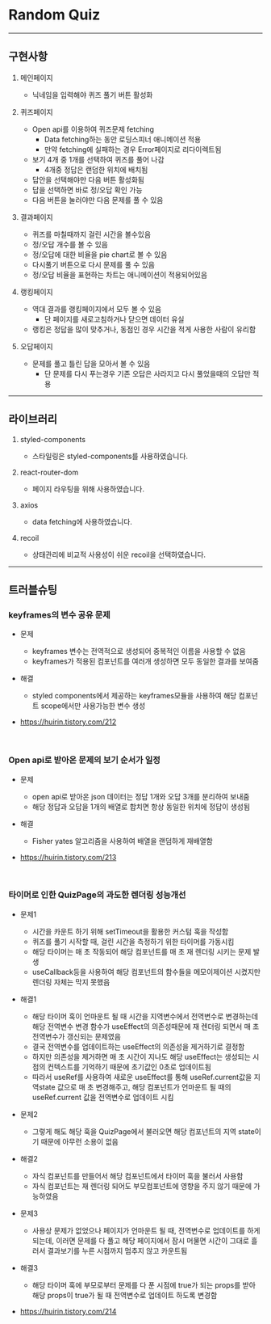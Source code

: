 # Random Quiz

---

## 구현사항

1. 메인페이지

   - 닉네임을 입력해야 퀴즈 풀기 버튼 활성화

2. 퀴즈페이지

   - Open api를 이용하여 퀴즈문제 fetching
     - Data fetching하는 동안 로딩스피너 애니메이션 적용
     - 만약 fetching에 실패하는 경우 Error페이지로 리다이렉트됨
   - 보기 4개 중 1개를 선택하여 퀴즈를 풀어 나감
     - 4개중 정답은 랜덤한 위치에 배치됨
   - 답안을 선택해야만 다음 버튼 활성화됨
   - 답을 선택하면 바로 정/오답 확인 가능
   - 다음 버튼을 눌러야만 다음 문제를 풀 수 있음

3. 결과페이지
   - 퀴즈를 마칠때까지 걸린 시간을 볼수있음
   - 정/오답 개수를 볼 수 있음
   - 정/오답에 대한 비율을 pie chart로 볼 수 있음
   - 다시풀기 버튼으로 다시 문제를 풀 수 있음
   - 정/오답 비율을 표현하는 차트는 애니메이션이 적용되어있음
4. 랭킹페이지

   - 역대 결과를 랭킹페이지에서 모두 볼 수 있음
     - 단 페이지를 새로고침하거나 닫으면 데이터 유실
   - 랭킹은 정답을 많이 맞추거나, 동점인 경우 시간을 적게 사용한 사람이 유리함

5. 오답페이지
   - 문제를 풀고 틀린 답을 모아서 볼 수 있음
     - 단 문제를 다시 푸는경우 기존 오답은 사라지고 다시 풀었을때의 오답만 적용

---

## 라이브러리

1. styled-components

   - 스타일링은 styled-components를 사용하였습니다.

2. react-router-dom

   - 페이지 라우팅을 위해 사용하였습니다.

3. axios

   - data fetching에 사용하였습니다.

4. recoil

   - 상태관리에 비교적 사용성이 쉬운 recoil을 선택하였습니다.

---

## 트러블슈팅

### keyframes의 변수 공유 문제

- 문제

  - keyframes 변수는 전역적으로 생성되어 중복적인 이름을 사용할 수 없음
  - keyframes가 적용된 컴포넌트를 여러개 생성하면 모두 동일한 결과를 보여줌

- 해결

  - styled components에서 제공하는 keyframes모듈을 사용하여 해당 컴포넌트 scope에서만 사용가능한 변수 생성

- https://huirin.tistory.com/212


<br/>

### Open api로 받아온 문제의 보기 순서가 일정

- 문제

  - open api로 받아온 json 데이터는 정답 1개와 오답 3개를 분리하여 보내줌
  - 해당 정답과 오답을 1개의 배열로 합치면 항상 동일한 위치에 정답이 생성됨

- 해결

  - Fisher yates 알고리즘을 사용하여 배열을 랜덤하게 재배열함

- https://huirin.tistory.com/213


<br/>

### 타이머로 인한 QuizPage의 과도한 렌더링 성능개선

- 문제1

  - 시간을 카운트 하기 위해 setTimeout을 활용한 커스텀 훅을 작성함
  - 퀴즈를 풀기 시작할 때, 걸린 시간을 측정하기 위한 타이머를 가동시킴
  - 해당 타이머는 매 초 작동되어 해당 컴포넌트를 매 초 재 렌더링 시키는 문제 발생
  - useCallback등을 사용하여 해당 컴포넌트의 함수들을 메모이제이션 시켰지만 렌더링 자체는 막지 못했음

- 해결1

  - 해당 타이머 훅이 언마운트 될 때 시간을 지역변수에서 전역변수로 변경하는데 해당 전역변수 변경 함수가 useEffect의 의존성때문에 재 렌더링 되면서 매 초 전역변수가 갱신되는 문제였음
  - 결국 전역변수를 업데이트하는 useEffect의 의존성을 제거하기로 결정함
  - 하지만 의존성을 제거하면 매 초 시간이 지나도 해당 useEffect는 생성되는 시점의 컨텍스트를 기억하기 때문에 초기값인 0초로 업데이트됨
  - 따라서 useRef를 사용하여 새로운 useEffect를 통해 useRef.current값을 지역state 값으로 매 초 변경해주고, 해당 컴포넌트가 언마운트 될 때의 useRef.current 값을 전역변수로 업데이트 시킴

- 문제2

  - 그렇게 해도 해당 훅을 QuizPage에서 불러오면 해당 컴포넌트의 지역 state이기 때문에 아무런 소용이 없음

- 해결2

  - 자식 컴포넌트를 만들어서 해당 컴포넌트에서 타이머 훅을 불러서 사용함
  - 자식 컴포넌트는 재 렌더링 되어도 부모컴포넌트에 영향을 주지 않기 때문에 가능하였음

- 문제3
  - 사용상 문제가 없었으나 페이지가 언마운트 될 때, 전역변수로 업데이트를 하게 되는데, 이러면 문제를 다 풀고 해당 페이지에서 잠시 머물면 시간이 그대로 흘러서 결과보기를 누른 시점까지 멈추지 않고 카운트됨
- 해결3

  - 해당 타이머 훅에 부모로부터 문제를 다 푼 시점에 true가 되는 props를 받아 해당 props이 true가 될 때 전역변수로 업데이트 하도록 변경함

- https://huirin.tistory.com/214
